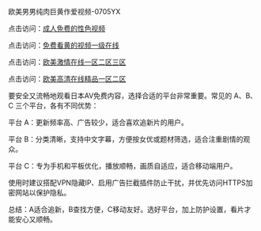 欧美男男纯肉巨黄作爱视频-0705YX

点击访问：<a href="https://gda-c7m.pages.dev/">成人免费的性色视频</a>

点击访问：<a href="https://tfda.pages.dev/">免费看黄的视频一级在线</a>

点击访问：<a href="https://bsdf-5f5.pages.dev/">欧美激情在线一区二区三区</a>

点击访问：<a href="https://cfad.pages.dev/">欧美高清在线精品一区二区</a>

要安全又流畅地观看日本AV免费内容，选择合适的平台非常重要。常见的 A、B、C 三个平台，各有不同优势：

平台 A：更新频率高、广告较少，适合喜欢追新片的用户。

平台 B：分类清晰，支持中文字幕，方便按女优或题材筛选，适合注重剧情的观众。

平台 C：专为手机和平板优化，播放顺畅，画质自适应，适合移动端用户。

使用时建议搭配VPN隐藏IP、启用广告拦截插件防止干扰，并优先访问HTTPS加密网站以保护隐私。

总结：A适合追新，B查找方便，C移动友好。选好平台，加上防护设置，看片才能安心又顺畅。

<span style="display:none;">[Canonical link](https://github.com/mot20250705/so4 ）</span>
